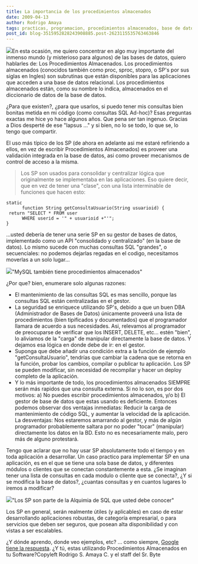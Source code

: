 ```yaml
---
title: La importancia de los procedimientos almacenados
date: 2009-04-13
author: Rodrigo Amaya
tags: practicas, programacion, procedimientos almacenados, base de datos
post_id: blog-3515952828243908885.post-2623115535763463846
---
```


[![](http://4.bp.blogspot.com/_ayvorITawE4/SeDX_5gCwhI/AAAAAAAAB8I/onNy93X3uoo/s320/codecode.jpg)](http://4.bp.blogspot.com/_ayvorITawE4/SeDX_5gCwhI/AAAAAAAAB8I/onNy93X3uoo/s1600-h/codecode.jpg)En esta ocasión, me
      quiero concentrar en algo muy importante del inmenso mundo (y misterioso para algunos) de las
      bases de datos, quiero hablarles de: Los
      Procedimientos Almacenados.
Los
      procedimientos almacenados (conocidos también como proc, sproc, stopro, o SP's por sus siglas
      en Ingles) son subrutinas que están disponibles para las aplicaciones que acceden a una base
      de datos relacional. Los procedimientos almacenados están, como su nombre lo indica,
      almacenados en el diccionario de datos de la base de datos.

¿Para que
      existen?, ¿para que usarlos, si puedo tener mis consultas bien bonitas metida en mi código
      (como consultas SQL Ad-hoc)? Esas preguntas exactas me hice yo hace algunos años. Que pena ser
      tan ingenuo. Gracias a Dios desperté de ese "lapsus ..." y si bien, no lo se todo, lo que se,
      lo tengo que compartir.

El uso más típico de los SP (de ahora en
      adelante asi me estaré refiriendo a ellos, en vez de escribir Procedimientos Almacenados) es
      proveer una validación integrada en la base de datos, asi como proveer mecanismos de control
      de acceso a la misma.

> Los SP son
> usados para consolidar y centralizar lógica que originalmente se implementaba en las
> aplicaciones.
Eso quiere decir, que en vez de tener una
      "clase", con una lista interminable de funciones que hacen esto:

```
static
      function String getConsultaUsuario(String usuarioid) {
 return "SELECT * FROM user
      WHERE userid = '" + usuarioid +"'";
}
```
...usted debería de tener una
      serie SP en su gestor de bases de datos, implementado como un API "consolidado y centralizado"
      (en la base de datos). Lo mismo sucede con muchas consultas SQL "grandes", o secuenciales: no
      podemos dejarlas regadas en el codigo, necesitamos moverlas a un solo lugar...

[![](http://1.bp.blogspot.com/_ayvorITawE4/SeDYKeWJxPI/AAAAAAAAB8Q/ViJIk99ZPoo/s320/mysqlstoredprocedures.jpg)](http://1.bp.blogspot.com/_ayvorITawE4/SeDYKeWJxPI/AAAAAAAAB8Q/ViJIk99ZPoo/s1600-h/mysqlstoredprocedures.jpg)"MySQL también tiene
      procedimientos almacenados"

¿Por que? bien,
      enumerare solo algunas razones:

- El mantenimiento de las consultas SQL es mas sencillo, porque las consultas SQL están centralizadas en el gestor.
- La seguridad se enriquece utilizando SP's, debido a que un buen DBA (Administrador de Bases de Datos) únicamente proveerá una lista de procedimientos (bien tipificados y documentados) que el programador llamara de acuerdo a sus necesidades. Asi, relevamos al programador de preocuparse de verificar que los INSERT, DELETE, etc... estén "bien", lo aliviamos de la "carga" de manipular directamente la base de datos. Y dejamos esa lógica en donde debe de ir: en el gestor.
- Suponga que debe añadir una condición extra a la función de ejemplo "getConsultaUsuario", tendrías que cambiar la cadena que se retorna en la función, probar los cambios, compilar o publicar tu aplicación. Los SP se pueden modificar, sin necesidad de recompilar y hacer un deploy completo de la aplicación.
- Y lo más importante de todo, los procedimientos almacenados SIEMPRE serán más rapidos que una consulta externa. Si no lo son, es por dos motivos: a) No puedes escribir procedimientos almacenados, y/o b) El gestor de base de datos que estas usando es deficiente.
Entonces podemos observar dos ventajas inmediatas:
      Reducir la carga de mantenimiento de código SQL, y
      aumentar la velocidad de la aplicación.
La desventajas: Nos estaremos amarrando al gestor, y más de algún programador
      probablemente saltara por no poder "tocar" (manipular) directamente los datos en la
      BD. Esto no es necesariamente malo, pero más de alguno protestará.

Tengo que aclarar que no hay usar SP absolutamente todo el tiempo y en toda
      aplicación a desarrollar. Un caso practico para implementar SP en una aplicación, es en el que
      se tiene una sola base de datos, y diferentes módulos o clientes que se conectan
      constantemente a esta. ¿Se imaginan tener una lista de consultas en cada modulo o cliente que
      se conecta?, ¿Y si se modifica la base de datos?, ¿cuantas consultas y en cuantos lugares lo
      iremos a modificar?

[![](http://4.bp.blogspot.com/_ayvorITawE4/SeDYKkfnWvI/AAAAAAAAB8Y/yI6Zhu1q_4A/s320/sqlalchemy.jpg)](http://4.bp.blogspot.com/_ayvorITawE4/SeDYKkfnWvI/AAAAAAAAB8Y/yI6Zhu1q_4A/s1600-h/sqlalchemy.jpg)"Los SP son parte de la
      Alquimia de SQL que usted debe conocer"

Los SP en general, serán realmente útiles (y
      aplicables) en caso de estar desarrollando aplicaciones robustas, de categoría empresarial, o
      para servicios que deben ser seguros, que posean alta disponibilidad y con vistas a ser
      escalables.

¿Y dónde aprendo, donde veo ejemplos, etc? ... como
      siempre, [Google tiene la respuesta](http://www.google.com/search?q=store+procedures).
¿Y tú, estas utilizando Procedimientos Almacenados en tu
      Software?Copyleft Rodrigo S. Amaya C. y el staff del
      Sr. Byte